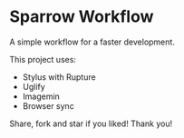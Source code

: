 # Sparrow Workflow

A simple workflow for a faster development.

This project uses:

* Stylus with Rupture
* Uglify
* Imagemin
* Browser sync

Share, fork and star if you liked!
Thank you!
